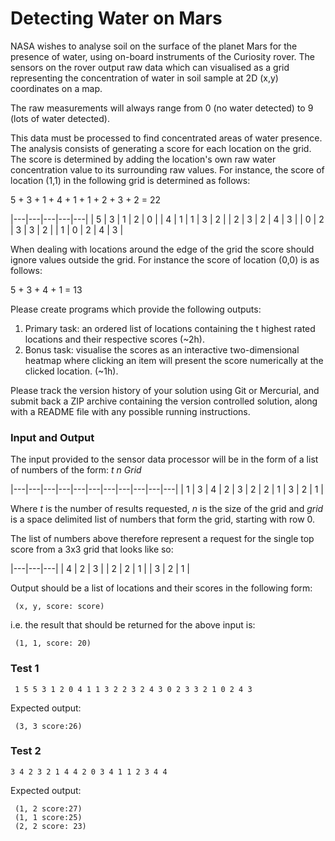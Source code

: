Detecting Water on Mars 
=======================

NASA wishes to analyse soil on the surface of the planet Mars for the presence of water, using on-board instruments of the Curiosity rover. 
The sensors on the rover output raw data which can visualised as a grid representing the concentration of water in soil sample at 2D (x,y) coordinates on a map.

The raw measurements will always range from 0 (no water detected) to 9 (lots of water detected).

This data must be processed to find concentrated areas of water presence. The analysis consists of generating a score for each location on the grid.
The score is determined by adding the location's own raw water concentration value to its surrounding raw values. For instance, the score of location (1,1) in the following grid is determined as follows:

5 + 3 + 1 + 4 + 1 + 1 + 2 + 3 + 2 = 22

|---|---|---|---|---|
| 5 | 3 | 1 | 2 | 0 |
| 4 | 1 | 1 | 3 | 2 |
| 2 | 3 | 2 | 4 | 3 |
| 0 | 2 | 3 | 3 | 2 |
| 1 | 0 | 2 | 4 | 3 |

When dealing with locations around the edge of the grid the score should ignore values outside the grid. For instance the score of location (0,0) is as follows:

5 + 3 + 4 + 1 = 13


Please create programs which provide the following outputs:

1. Primary task: an ordered list of locations containing the t highest rated locations and their respective scores (~2h).
2. Bonus task: visualise the scores as an interactive two-dimensional heatmap where clicking an item will present the score numerically at the clicked location. (~1h).

Please track the version history of your solution using Git or Mercurial, and submit back a ZIP archive containing the version controlled solution, along with a README file with any possible running instructions.

<!--BREAK-->

### Input and Output

The input provided to the sensor data processor will be in the form of a list of numbers of the form: *t n Grid*

|---|---|---|---|---|---|---|---|---|---|---|
| 1 | 3 | 4 | 2 | 3 | 2 | 2 | 1 | 3 | 2 | 1 |

Where *t* is the number of results requested, *n* is the size of the grid and *grid* is a space delimited list of numbers that form the grid, starting with row 0.

The list of numbers above therefore represent a request for the single top score from a 3x3 grid that looks like so:

|---|---|---|
| 4 | 2 | 3 |
| 2 | 2 | 1 |
| 3 | 2 | 1 |

Output should be a list of locations and their scores in the following form:

```
 (x, y, score: score)
```

i.e. the result that should be returned for the above input is:

```
 (1, 1, score: 20)
```

### Test 1

```
 1 5 5 3 1 2 0 4 1 1 3 2 2 3 2 4 3 0 2 3 3 2 1 0 2 4 3
```

Expected output:

```
 (3, 3 score:26)
```


### Test 2

```
3 4 2 3 2 1 4 4 2 0 3 4 1 1 2 3 4 4
```


Expected output:

```
 (1, 2 score:27)
 (1, 1 score:25)
 (2, 2 score: 23)
```